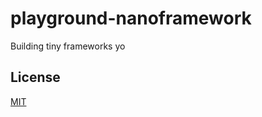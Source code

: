 # playground-nanoframework
Building tiny frameworks yo

## License
[MIT](https://tldrlegal.com/license/mit-license)
